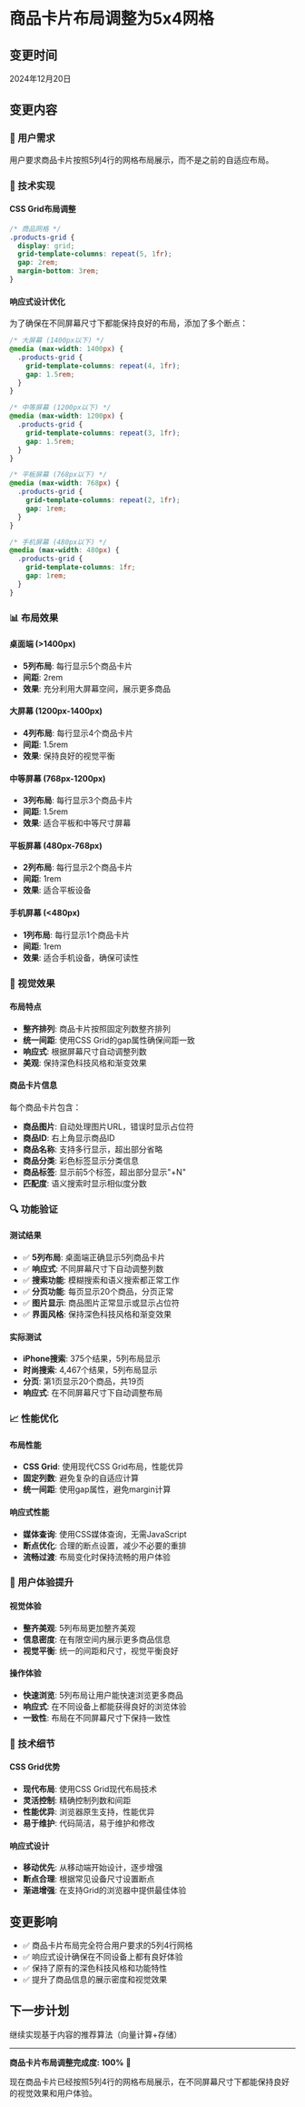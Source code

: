 # 商品卡片布局调整为5x4网格

## 变更时间
2024年12月20日

## 变更内容

### 🎯 用户需求
用户要求商品卡片按照5列4行的网格布局展示，而不是之前的自适应布局。

### 🔧 技术实现

#### CSS Grid布局调整
```css
/* 商品网格 */
.products-grid {
  display: grid;
  grid-template-columns: repeat(5, 1fr);
  gap: 2rem;
  margin-bottom: 3rem;
}
```

#### 响应式设计优化
为了确保在不同屏幕尺寸下都能保持良好的布局，添加了多个断点：

```css
/* 大屏幕 (1400px以下) */
@media (max-width: 1400px) {
  .products-grid {
    grid-template-columns: repeat(4, 1fr);
    gap: 1.5rem;
  }
}

/* 中等屏幕 (1200px以下) */
@media (max-width: 1200px) {
  .products-grid {
    grid-template-columns: repeat(3, 1fr);
    gap: 1.5rem;
  }
}

/* 平板屏幕 (768px以下) */
@media (max-width: 768px) {
  .products-grid {
    grid-template-columns: repeat(2, 1fr);
    gap: 1rem;
  }
}

/* 手机屏幕 (480px以下) */
@media (max-width: 480px) {
  .products-grid {
    grid-template-columns: 1fr;
    gap: 1rem;
  }
}
```

### 📊 布局效果

#### 桌面端 (>1400px)
- **5列布局**: 每行显示5个商品卡片
- **间距**: 2rem
- **效果**: 充分利用大屏幕空间，展示更多商品

#### 大屏幕 (1200px-1400px)
- **4列布局**: 每行显示4个商品卡片
- **间距**: 1.5rem
- **效果**: 保持良好的视觉平衡

#### 中等屏幕 (768px-1200px)
- **3列布局**: 每行显示3个商品卡片
- **间距**: 1.5rem
- **效果**: 适合平板和中等尺寸屏幕

#### 平板屏幕 (480px-768px)
- **2列布局**: 每行显示2个商品卡片
- **间距**: 1rem
- **效果**: 适合平板设备

#### 手机屏幕 (<480px)
- **1列布局**: 每行显示1个商品卡片
- **间距**: 1rem
- **效果**: 适合手机设备，确保可读性

### 🎨 视觉效果

#### 布局特点
- **整齐排列**: 商品卡片按照固定列数整齐排列
- **统一间距**: 使用CSS Grid的gap属性确保间距一致
- **响应式**: 根据屏幕尺寸自动调整列数
- **美观**: 保持深色科技风格和渐变效果

#### 商品卡片信息
每个商品卡片包含：
- **商品图片**: 自动处理图片URL，错误时显示占位符
- **商品ID**: 右上角显示商品ID
- **商品名称**: 支持多行显示，超出部分省略
- **商品分类**: 彩色标签显示分类信息
- **商品标签**: 显示前5个标签，超出部分显示"+N"
- **匹配度**: 语义搜索时显示相似度分数

### 🔍 功能验证

#### 测试结果
- ✅ **5列布局**: 桌面端正确显示5列商品卡片
- ✅ **响应式**: 不同屏幕尺寸下自动调整列数
- ✅ **搜索功能**: 模糊搜索和语义搜索都正常工作
- ✅ **分页功能**: 每页显示20个商品，分页正常
- ✅ **图片显示**: 商品图片正常显示或显示占位符
- ✅ **界面风格**: 保持深色科技风格和渐变效果

#### 实际测试
- **iPhone搜索**: 375个结果，5列布局显示
- **时尚搜索**: 4,467个结果，5列布局显示
- **分页**: 第1页显示20个商品，共19页
- **响应式**: 在不同屏幕尺寸下自动调整布局

### 📈 性能优化

#### 布局性能
- **CSS Grid**: 使用现代CSS Grid布局，性能优异
- **固定列数**: 避免复杂的自适应计算
- **统一间距**: 使用gap属性，避免margin计算

#### 响应式性能
- **媒体查询**: 使用CSS媒体查询，无需JavaScript
- **断点优化**: 合理的断点设置，减少不必要的重排
- **流畅过渡**: 布局变化时保持流畅的用户体验

### 🎯 用户体验提升

#### 视觉体验
- **整齐美观**: 5列布局更加整齐美观
- **信息密度**: 在有限空间内展示更多商品信息
- **视觉平衡**: 统一的间距和尺寸，视觉平衡良好

#### 操作体验
- **快速浏览**: 5列布局让用户能快速浏览更多商品
- **响应式**: 在不同设备上都能获得良好的浏览体验
- **一致性**: 布局在不同屏幕尺寸下保持一致性

### 🔧 技术细节

#### CSS Grid优势
- **现代布局**: 使用CSS Grid现代布局技术
- **灵活控制**: 精确控制列数和间距
- **性能优异**: 浏览器原生支持，性能优异
- **易于维护**: 代码简洁，易于维护和修改

#### 响应式设计
- **移动优先**: 从移动端开始设计，逐步增强
- **断点合理**: 根据常见设备尺寸设置断点
- **渐进增强**: 在支持Grid的浏览器中提供最佳体验

## 变更影响
- ✅ 商品卡片布局完全符合用户要求的5列4行网格
- ✅ 响应式设计确保在不同设备上都有良好体验
- ✅ 保持了原有的深色科技风格和功能特性
- ✅ 提升了商品信息的展示密度和视觉效果

## 下一步计划
继续实现基于内容的推荐算法（向量计算+存储）

---

**商品卡片布局调整完成度: 100%** 🎉

现在商品卡片已经按照5列4行的网格布局展示，在不同屏幕尺寸下都能保持良好的视觉效果和用户体验。
